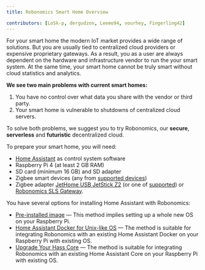```yaml
---
title: Robonomics Smart Home Overview

contributors: [LoSk-p, dergudzon, Leemo94, vourhey, Fingerling42]
---
```


For your smart home the modern IoT market provides a wide range of solutions. But you are usually tied to centralized cloud providers or expensive proprietary gateways. As a result, you as a user are always dependent on the hardware and infrastructure vendor to run the your smart system. At the same time, your smart home cannot be truly smart without cloud statistics and analytics.

**We see two main problems with current smart homes:**

1. You have no control over what data you share with the vendor or third party.
2. Your smart home is vulnerable to shutdowns of centralized cloud servers. 

<robo-wiki-picture src="home-assistant/ha-problems.png" />

To solve both problems, we suggest you to try Robonomics, our **secure**, **serverless** and **futuristic** decentralized cloud.

<robo-wiki-picture src="home-assistant/ha-robonomics.png" />

To prepare your smart home, you will need:

<robo-wiki-picture src="home-assistant/devices-req.png" />

* [Home Assistant](https://www.home-assistant.io/) as control system software
* Raspberry Pi 4 (at least 2 GB RAM)
* SD card (minimum 16 GB) and SD adapter
* Zigbee smart devices (any from [supported devices](https://slsys.io/action/supported_devices.html))
* Zigbee adapter [JetHome USB JetStick Z2](https://jethome.ru/z2/) (or one of [supported](https://www.zigbee2mqtt.io/information/supported_adapters.html)) or [Robonomics SLS Gateway](https://easyeda.com/ludovich88/robonomics_sls_gateway_v01).

You have several options for installing Home Assistant with Robonomics:

* [Pre-installed image](/docs/hass-install-image/) — This method implies setting up a whole new OS on your Raspberry Pi.
* [Home Assistant Docker for Unix-like OS](/docs/hass-install-docker/) — The method is suitable for integrating Robonomics with an existing Home Assistant Docker on your Raspberry Pi with existing OS.
* [Upgrade Your Hass Core](/docs/upgrade-your-hass-core/) — The method is suitable for integrating Robonomics with an existing Home Assistant Core on your Raspberry Pi with existing OS.